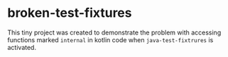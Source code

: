 # broken-test-fixtures
This tiny project was created to demonstrate the problem with accessing functions marked `internal` in kotlin code when
`java-test-fixtrures` is activated.
